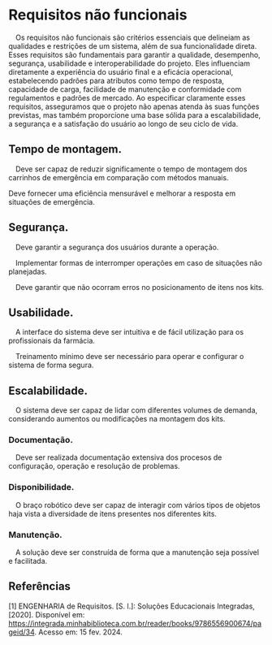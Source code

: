 # Requisitos não funcionais

&emsp;Os requisitos não funcionais são critérios essenciais que delineiam as qualidades e restrições de um sistema, além de sua funcionalidade direta. Esses requisitos são fundamentais para garantir a qualidade, desempenho, segurança, usabilidade e interoperabilidade do projeto. Eles influenciam diretamente a experiência do usuário final e a eficácia operacional, estabelecendo padrões para atributos como tempo de resposta, capacidade de carga, facilidade de manutenção e conformidade com regulamentos e padrões de mercado. Ao especificar claramente esses requisitos, asseguramos que o projeto não apenas atenda às suas funções previstas, mas também proporcione uma base sólida para a escalabilidade, a segurança e a satisfação do usuário ao longo de seu ciclo de vida.


## Tempo de montagem. 
&emsp;Deve ser capaz de reduzir significamente o tempo de montagem dos carrinhos de emergência em comparação com métodos manuais.

Deve fornecer uma eficiência mensurável e melhorar a resposta em situações de emergência.


## Segurança.
&emsp;Deve garantir a segurança dos usuários durante a operação.

&emsp;Implementar formas de interromper operações em caso de situações não planejadas.

&emsp;Deve garantir que não ocorram erros no posicionamento de itens nos kits.

## Usabilidade. 
&emsp;A interface do sistema deve ser intuitiva e de fácil utilização para os profissionais da farmácia.

&emsp;Treinamento mínimo deve ser necessário para operar e configurar o sistema de forma segura.

## Escalabilidade.
&emsp;O sistema deve ser capaz de lidar com diferentes volumes de demanda, considerando aumentos ou modificações na montagem dos kits.

### Documentação.
&emsp;Deve ser realizada documentação extensiva dos procesos de configuração, operação e resolução de problemas.

### Disponibilidade.
&emsp;O braço robótico deve ser capaz de interagir com vários tipos de objetos haja vista a diversidade de itens presentes nos diferentes kits.

### Manutenção.
&emsp;A solução deve ser construída de forma que a manutenção seja possível e facilitada.

## Referências
[1] ENGENHARIA de Requisitos. [S. l.]: Soluções Educacionais Integradas, [2020]. Disponível em: https://integrada.minhabiblioteca.com.br/reader/books/9786556900674/pageid/34. Acesso em: 15 fev. 2024.
